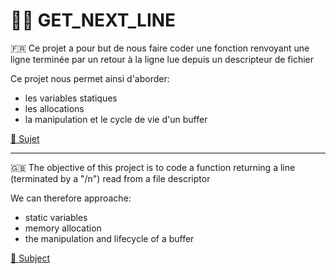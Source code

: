 # ✍🏻 GET_NEXT_LINE

🇫🇷   Ce projet a pour but de nous faire coder une fonction renvoyant une ligne terminée par un retour à la ligne lue depuis un descripteur de fichier 

  Ce projet nous permet ainsi d'aborder:

- les variables statiques
- les allocations
- la manipulation et le cycle de vie d'un buffer

[📌 Sujet](https://cdn.intra.42.fr/pdf/pdf/6366/get_next_line.fr.pdf)



---

🇬🇧  The objective of this project is to code a function returning a line (terminated by a "/n") read from a file descriptor

We can therefore approache:

- static variables
- memory allocation
- the manipulation and lifecycle of a buffer

[📌 Subject](https://cdn.intra.42.fr/pdf/pdf/3719/get_next_line.en.pdf)
